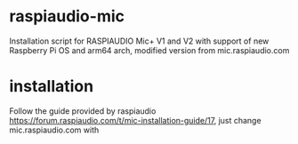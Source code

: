 # raspiaudio-mic
Installation script for RASPIAUDIO Mic+ V1 and V2 with support of new Raspberry Pi OS and arm64 arch, modified version from mic.raspiaudio.com

# installation
Follow the guide provided by raspiaudio https://forum.raspiaudio.com/t/mic-installation-guide/17, just change mic.raspiaudio.com with 

